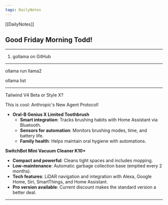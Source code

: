 ```yaml
---
tags: DailyNotes
---
```


[[DailyNotes]]

## Good  Friday  Morning Todd!

----
1.  gollama on GitHub
----

ollama run llama2

ollama list

----

Tailwind V4 Beta or Style X?

This is cool:  Anthropic's New Agent Protocol!

- **Oral-B Genius X Limited Toothbrush**
    - **Smart integration**: Tracks brushing habits with Home Assistant via Bluetooth.
    - **Sensors for automation**: Monitors brushing modes, time, and battery life.
    - **Family health**: Helps maintain oral hygiene with automations.

**SwitchBot Mini Vacuum Cleaner K10+**

- **Compact and powerful**: Cleans tight spaces and includes mopping.
- **Low-maintenance**: Automatic garbage collection base (emptied every 2 months).
- **Tech features**: LiDAR navigation and integration with Alexa, Google Home, Siri, SmartThings, and Home Assistant.
- **Pro version available**: Current discount makes the standard version a better deal.

----

